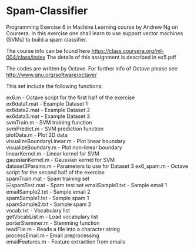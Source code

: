 Spam-Classifier
===============

Programming Exercise 6 in Machine Learning course by Andrew Ng on Coursera.  In this exercise one shall learn to use support vector machines (SVMs) to build a spam classifier.

The course info can be found here https://class.coursera.org/ml-004/class/index
The details of this assignment is described in ex5.pdf

The codes are written by Octave.
For further info of Octave please see http://www.gnu.org/software/octave/

This set include the following functions:

ex6.m - Octave script for the first half of the exercise  
ex6data1.mat - Example Dataset 1  
ex6data2.mat - Example Dataset 2  
ex6data3.mat - Example Dataset 3  
svmTrain.m - SVM training function  
svmPredict.m - SVM prediction function  
plotData.m - Plot 2D data  
visualizeBoundaryLinear.m - Plot linear boundary  
visualizeBoundary.m - Plot non-linear boundary  
linearKernel.m - Linear kernel for SVM  
gaussianKernel.m - Gaussian kernel for SVM  
dataset3Params.m - Parameters to use for Dataset 3
ex6_spam.m - Octave script for the second half of the exercise  
spamTrain.mat - Spam training set  
￼spamTest.mat - Spam test set 
emailSample1.txt - Sample email 1  
emailSample2.txt - Sample email 2  
spamSample1.txt - Sample spam 1  
spamSample2.txt - Sample spam 2  
vocab.txt - Vocabulary list  
getVocabList.m - Load vocabulary list  
porterStemmer.m - Stemming function  
readFile.m - Reads a file into a character string  
processEmail.m - Email preprocessing  
emailFeatures.m - Feature extraction from emails
